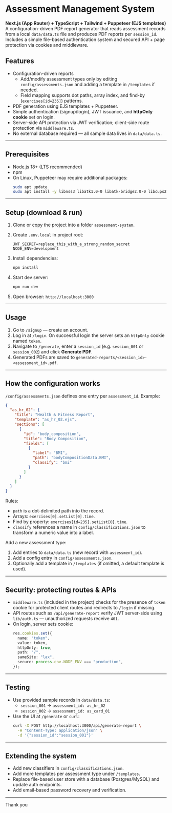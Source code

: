 # Assessment Management System

**Next.js (App Router) + TypeScript + Tailwind + Puppeteer (EJS templates)**
A configuration-driven PDF report generator that reads assessment records from a local `data/data.ts` file and produces PDF reports per `session_id`. Includes a simple file-based authentication system and secured API + page protection via cookies and middleware.

## Features

- Configuration-driven reports
  - Add/modify assessment types only by editing `config/assessments.json` and adding a template in `/templates` if needed.
  - Field mapping supports dot paths, array index, and find-by (`exercises[id=235]`) patterns.
- PDF generation using EJS templates + Puppeteer.
- Simple authentication (signup/login), JWT issuance, and **httpOnly cookie** set on login.
- Server-side API protection via JWT verification; client-side route protection via `middleware.ts`.
- No external database required — all sample data lives in `data/data.ts`.

---

## Prerequisites

- Node.js 18+ (LTS recommended)
- npm
- On Linux, Puppeteer may require additional packages:
  ```bash
  sudo apt update
  sudo apt install -y libnss3 libatk1.0-0 libatk-bridge2.0-0 libcups2 libxss1 libgbm-dev
  ```

---

## Setup (download & run)

1. Clone or copy the project into a folder `assessment-system`.

2. Create `.env.local` in project root:

   ```
   JWT_SECRET=replace_this_with_a_strong_random_secret
   NODE_ENV=development
   ```

3. Install dependencies:

   ```bash
   npm install
   ```

4. Start dev server:

   ```bash
   npm run dev
   ```

5. Open browser: `http://localhost:3000`

---

## Usage

1. Go to `/signup` — create an account.
2. Log in at `/login`. On successful login the server sets an `httpOnly` cookie named `token`.
3. Navigate to `/generate`, enter a `session_id` (e.g. `session_001` or `session_002`) and click **Generate PDF**.
4. Generated PDFs are saved to `generated-reports/<session_id>-<assessment_id>.pdf`.

---

## How the configuration works

`/config/assessments.json` defines one entry per `assessment_id`. Example:

```json
{
  "as_hr_02": {
    "title": "Health & Fitness Report",
    "template": "as_hr_02.ejs",
    "sections": [
      {
        "id": "body_composition",
        "title": "Body Composition",
        "fields": [
          {
            "label": "BMI",
            "path": "bodyCompositionData.BMI",
            "classify": "bmi"
          }
        ]
      }
    ]
  }
}
```

Rules:

- `path` is a dot-delimited path into the record.
- Arrays: `exercises[0].setList[0].time`.
- Find by property: `exercises[id=235].setList[0].time`.
- `classify` references a name in `config/classifications.json` to transform a numeric value into a label.

Add a new assessment type:

1. Add entries to `data/data.ts` (new record with `assessment_id`).
2. Add a config entry in `config/assessments.json`.
3. Optionally add a template in `/templates` (if omitted, a default template is used).

---

## Security: protecting routes & APIs

- `middleware.ts` (included in the project) checks for the presence of `token` cookie for protected client routes and redirects to `/login` if missing.
- API routes such as `/api/generate-report` verify JWT server-side using `lib/auth.ts` — unauthorized requests receive `401`.
- On login, server sets cookie:
  ```ts
  res.cookies.set({
    name: "token",
    value: token,
    httpOnly: true,
    path: "/",
    sameSite: "lax",
    secure: process.env.NODE_ENV === "production",
  });
  ```

---

## Testing

- Use provided sample records in `data/data.ts`:
  - `session_001` → `assessment_id: as_hr_02`
  - `session_002` → `assessment_id: as_card_01`
- Use the UI at `/generate` or `curl`:
  ```bash
  curl -X POST http://localhost:3000/api/generate-report \
    -H "Content-Type: application/json" \
    -d '{"session_id":"session_001"}'
  ```

---

## Extending the system

- Add new classifiers in `config/classifications.json`.
- Add more templates per assessment type under `/templates`.
- Replace file-based user store with a database (Postgres/MySQL) and update auth endpoints.
- Add email-based password recovery and verification.

---

Thank you
